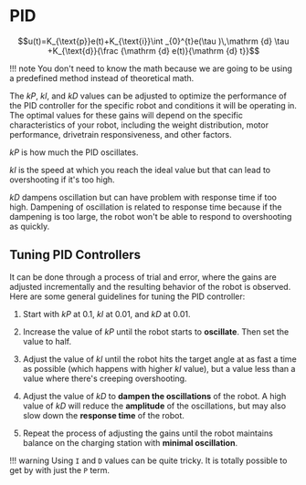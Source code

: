 # PID

$$u(t)=K_{\text{p}}e(t)+K_{\text{i}}\int _{0}^{t}e(\tau )\,\mathrm {d} \tau +K_{\text{d}}{\frac {\mathrm {d} e(t)}{\mathrm {d} t}}$$

!!! note
    You don't need to know the math because we are going to be using a predefined method instead of  theoretical math.

The _kP_, _kI_, and _kD_ values can be adjusted to optimize the performance of the PID controller for the specific robot and conditions it will be operating in. The optimal values for these gains will depend on the specific characteristics of your robot, including the weight distribution, motor performance, drivetrain responsiveness, and other factors.

_kP_ is how much the PID oscillates.

_kI_ is the speed at which you reach the ideal value but that can lead to overshooting if it's too high.

_kD_ dampens oscillation but can have problem with response time if too high. Dampening of oscillation is related to response time because if the dampening is too large, the robot won't be able to respond to overshooting as quickly.

## Tuning PID Controllers
It can be done through a process of trial and error, where the gains are adjusted incrementally and the resulting behavior of the robot is observed. Here are some general guidelines for tuning the PID controller:

1.  Start with _kP_ at 0.1, _kI_ at 0.01, and _kD_ at 0.01.
    
2.  Increase the value of _kP_ until the robot starts to **oscillate**. Then set the value to half.
    
3.  Adjust the value of _kI_ until the robot hits the target angle at as fast a time as possible (which happens with higher _kI_ value), but a value less than a value where there's creeping overshooting.
    
4.  Adjust the value of _kD_ to **dampen the oscillations** of the robot. A high value of _kD_ will reduce the **amplitude** of the oscillations, but may also slow down the **response time** of the robot.
    
5.  Repeat the process of adjusting the gains until the robot maintains balance on the charging station with **minimal oscillation**.

!!! warning
    Using `I` and `D` values can be quite tricky. It is totally possible to get by with just the `P` term.